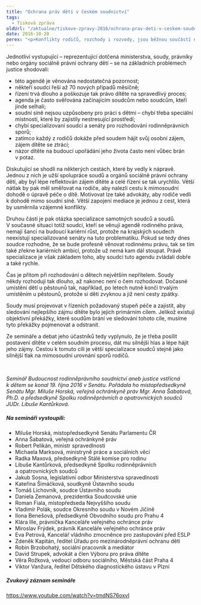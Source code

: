 ```yaml
---
title: "Ochrana práv dětí v českém soudnictví"
tags:
  - Tisková zpráva
oldUrl: "/aktualne/tiskove-zpravy-2016/ochrana-prav-deti-v-ceskem-soudnictvi"
date: 2016-10-20
perex: "<p>Konflikty rodičů, rozchody i rozvody, jsou běžnou součástí našeho života. Můžeme jistě chtít, nebo si upřímně přát, aby tomu tak nebylo. Tím ale realitu nezměníme. Co změnit můžeme a změnit dokonce musíme, jsou dopady těchto konfliktů na děti. Musíme neustále hledat odpověď na otázku, jaký je nejlepší zájem daného konkrétního dítěte. Odpověď na tuto otázku hledal také seminář pořádaný na půdě Senátu s názvem Budoucnost rodinněprávního soudnictví aneb justice vstřícná k dětem. </p>"
---
```


<!-- imported from the old website -->

<p>Jednotliví vystupující &ndash; reprezentující dotčená ministerstva, soudy, právníky nebo orgány sociálně právní ochrany dětí &ndash; se na základních problémech justice shodovali:</p><p></p><ul><li>této agendě je věnována nedostatečná pozornost;</li><li>někteří soudci řeší až 70 nových případů měsíčně;</li><li>řízení trvá dlouho a poškozuje tak právo dítěte na spravedlivý proces;</li><li>agenda je často svěřována začínajícím soudcům nebo soudcům, kteří jinde selhali;</li><li>soudní síně nejsou uzpůsobeny pro práci s dětmi – chybí třeba speciální místnosti, které by zajistily nestresující prostředí;</li><li>chybí specializovaní soudci a senáty pro rozhodování rodinněprávních sporů;</li><li>zatímco každý z rodičů dokáže před soudem hájit svůj osobní zájem, zájem dítěte se ztrácí;</li><li>názor dítěte na budoucí upořádání jeho života často není vůbec brán v potaz.</li></ul><p></p> <p>Diskutující se shodli na některých cestách, které by vedly k nápravě. Jednou z nich je užší spolupráce soudů a orgánů sociálně právní ochrany dětí, aby byl lépe reflektován zájem dítěte a celé řízení se tak urychlilo. Větší nátlak by pak měl směřovat na rodiče, aby nalezli cestu k mimosoudní dohodě o úpravě péče o dítě. Motivovat lze také advokáty, aby rodiče vedli k dohodě mimo soudní síně. Větší zapojení mediace je jednou z cest, která by usměrnila vzájemné konflikty. </p><p>Druhou částí je pak otázka specializace samotných soudců a soudů. V současné situaci totiž soudci, kteří se věnují agendě rodinného práva, nemají šanci na budoucí kariérní růst, protože na krajských soudech neexistují specializované senáty na tuto problematiku. Pokud se tedy dnes soudce rozhodne, že se bude profesně věnovat rodinnému právu, tak se tím také zřekne kariérních ambicí, protože už nemá kam dál stoupat. Právě specializace je však základem toho, aby soudci tuto agendu zvládali dobře a také rychle.</p><p>Čas je přitom při rozhodování o dětech největším nepřítelem. Soudy někdy rozhodují tak dlouho, až nakonec není o čem rozhodovat. Dočasné umístění dětí u pěstounů tak, například, po letech nutně končí trvalým umístěním u pěstounů, protože si děti zvyknou a již není cesty zpátky.</p><p>Soudy musí projevovat v řízeních požadovaný stupeň péče a zajistit, aby sledování nejlepšího zájmu dítěte bylo jejich primárním cílem. Jelikož existují objektivní překážky, které soudům brání ve sledování tohoto cíle, musíme tyto překážky pojmenovat a odstranit.</p> <p>Ze semináře a debat jeho účastníků tedy vyplynulo, že je třeba posílit postavení dítěte v celém soudním procesu, dát mu silnější hlas a lépe hájit jeho zájmy. Cestou k tomuto cíli je větší specializace soudců stejně jako silnější tlak na mimosoudní urovnání sporů rodičů. </p><br /><p><i>Seminář Budoucnost rodinněprávního soudnictví aneb justice vstřícná k dětem se konal 19. října 2016 v Senátu. Pořádala ho místopředsedkyně Senátu Mgr. Miluše Horská, veřejná ochránkyně práv Mgr. Anna Šabatová, Ph.D. a předsedkyně Spolku rodinněprávních a opatrovnických soudců JUDr. Libuše Kantůrková. </i></p><h5>Na semináři vystoupili:</h5><p></p><ul><li>Miluše Horská, místopředsedkyně Senátu Parlamentu ČR</li><li>Anna Šabatová, veřejná ochránkyně práv</li><li>Robert Pelikán, ministr spravedlnosti</li><li>Michaela Marksová, ministryně práce a sociálních věcí</li><li>Radka Maxová, předsedkyně Stálé komise pro rodinu</li><li>Libuše Kantůrková, předsedkyně Spolku rodinněprávních a opatrovnických soudců</li><li>Jakub Sosna, legislativní odbor Ministerstva spravedlnosti</li><li>Kateřina Šimáčková, soudkyně Ústavního soudu</li><li>Tomáš Lichovník, soudce Ústavního soudu</li><li>Daniela Zemanová, prezidentka Soudcovské unie</li><li>Roman Fiala, místopředseda Nejvyššího soudu</li><li>Vladimír Polák, soudce Okresního soudu v Novém Jičíně</li><li>Ilona Benešová, předsedkyně Obvodního soudu pro Prahu 4</li><li>Klára Ille, právnička Kanceláře veřejného ochránce práv</li><li> Miroslav Frýdek, právník Kanceláře veřejného ochránce práv</li><li>Eva Petrová, Kancelář vládního zmocněnce pro zastupování před ESLP</li><li>Zdeněk Kapitán, ředitel Úřadu pro mezinárodněprávní ochranu dětí</li><li>Robin Brzobohatý, sociální pracovník a mediátor</li><li>David Strupek, advokát a člen Výboru pro práva dítěte</li><li>Věra Rožková, vedoucí odboru sociálního, Městská část Praha 4</li><li>Viktor Vanžura, ředitel Dětského diagnostického ústavu v Plzni</li></ul><h5>Zvukový záznam semináře</h5><p><a href="https://www.youtube.com/watch?v=tmdNS76oxvI" target="_blank">https://www.youtube.com/watch?v=tmdNS76oxvI</a></p><p></p>
